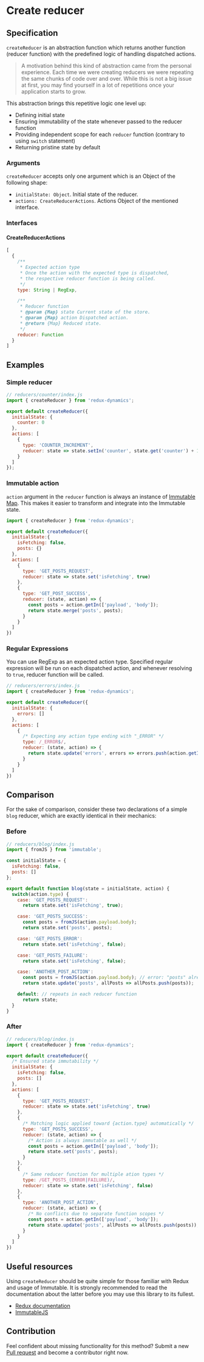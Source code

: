 # Create reducer

## Specification
`createReducer` is an abstraction function which returns another function (reducer function) with the predefined logic of handling dispatched actions.

> A motivation behind this kind of abstraction came from the personal experience. Each time we were creating reducers we were repeating the same chunks of code over and over. While this is not a big issue at first, you may find yourself in a lot of repetitions once your application starts to grow.

This abstraction brings this repetitive logic one level up:
* Defining initial state
* Ensuring immutability of the state whenever passed to the reducer function
* Providing independent scope for each `reducer` function (contrary to using `switch` statement)
* Returning pristine state by default

### Arguments
`createReducer` accepts only one argument which is an Object of the following shape:
* `initialState: Object`. Initial state of the reducer.
* `actions: CreateReducerActions`. Actions Object of the mentioned interface.

### Interfaces
#### CreateReducerActions
```js
[
  {
    /**
     * Expected action type
     * Once the action with the expected type is dispatched,
     * the respective reducer function is being called.
     */
    type: String | RegExp,

    /**
     * Reducer function
     * @param {Map} state Current state of the store.
     * @param {Map} action Dispatched action.
     * @return {Map} Reduced state.
     */
    reducer: Function
  }
]
```

## Examples
### Simple reducer

```js
// reducers/counter/index.js
import { createReducer } from 'redux-dynamics';

export default createReducer({
  initialState: {
    counter: 0
  },
  actions: [
    {
      type: 'COUNTER_INCREMENT',
      reducer: state => state.setIn('counter', state.get('counter') + 1)
    }
  ]
});
```

### Immutable action
`action` argument in the `reducer` function is always an instance of [Immutable Map](https://facebook.github.io/immutable-js/docs/#/Map). This makes it easier to transform and integrate into the Immutable state.
```js
import { createReducer } from 'redux-dynamics';

export default createReducer({
  initialState:{
    isFetching: false,
    posts: {}
  },
  actions: [
    {
      type: 'GET_POSTS_REQUEST',
      reducer: state => state.set('isFetching', true)
    },
    {
      type: 'GET_POST_SUCCESS',
      reducer: (state, action) => {
        const posts = action.getIn(['payload', 'body']);
        return state.merge('posts', posts);
      }
    }
  ]
})
```

### Regular Expressions
You can use RegExp as an expected action type. Specified regular expression will be run on each dispatched action, and whenever resolving to `true`, reducer function will be called.
```js
// reducers/errors/index.js
import { createReducer } from 'redux-dynamics';

export default createReducer({
  initialState: {
    errors: []
  },
  actions: [
    {
      /* Expecting any action type ending with "_ERROR" */
      type: /_ERROR$/,
      reducer: (state, action) => {
        return state.update('errors', errors => errors.push(action.getIn(['body', 'message']));
      }
    }
  ]
})
```

## Comparison
For the sake of comparison, consider these two declarations of a simple `blog` reducer, which are exactly identical in their mechanics:
### Before
```js
// reducers/blog/index.js
import { fromJS } from 'immutable';

const initialState = {
  isFetching: false,
  posts: []
};

export default function blog(state = initialState, action) {
  switch(action.type) {
    case: 'GET_POSTS_REQUEST':
      return state.set('isFetching', true);

    case: 'GET_POSTS_SUCCESS':
      const posts = fromJS(action.payload.body);
      return state.set('posts', posts);

    case: 'GET_POSTS_ERROR':
      return state.set('isFetching', false);

    case: 'GET_POSTS_FAILURE':
      return state.set('isFetching', false);

    case: 'ANOTHER_POST_ACTION':
      const posts = fromJS(action.payload.body); // error: "posts" already defined
      return state.update('posts', allPosts => allPosts.push(posts));

    default: // repeats in each reducer function
      return state;
  }
}
```

### After
```js
// reducers/blog/index.js
import { createReducer } from 'redux-dynamics';

export default createReducer({
  /* Ensured state immutability */
  initialState: {
    isFetching: false,
    posts: []
  },
  actions: [
    {
      type: 'GET_POSTS_REQUEST',
      reducer: state => state.set('isFetching', true)
    },
    {
      /* Matching logic applied toward {action.type} automatically */
      type: 'GET_POSTS_SUCCESS',
      reducer: (state, action) => {
        /* Action is always immutable as well */
        const posts = action.getIn(['payload', 'body']);
        return state.set('posts', posts);
      }
    },
    {
      /* Same reducer function for multiple ation types */
      type: /GET_POSTS_(ERROR|FAILURE)/,
      reducer: state => state.set('isFetching', false)
    },
    {
      type: 'ANOTHER_POST_ACTION',
      reducer: (state, action) => {
        /* No conflicts due to separate function scopes */
        const posts = action.getIn(['payload', 'body']);
        return state.update('posts', allPosts => allPosts.push(posts));
      }
    }
  ]
})
```

## Useful resources
Using `createReducer` should be quite simple for those familiar with Redux and usage of Immutable. It is strongly recommended to read the documentation about the latter before you may use this library to its fullest.
* [Redux documentation](http://redux.js.org/)
* [ImmutableJS](https://facebook.github.io/immutable-js/docs/#/)

## Contribution
Feel confident about missing functionality for this method? Submit a new [Pull request](https://github.com/kettanaito/redux-dynamics/pulls) and become a contributor right now.
